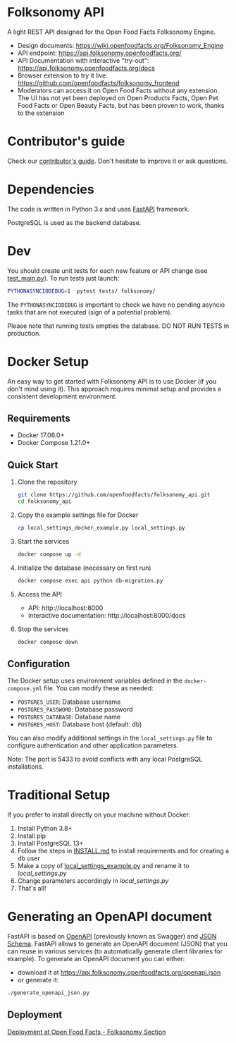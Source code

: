 # Folksonomy API
A light REST API designed for the Open Food Facts Folksonomy Engine.

* Design documents: https://wiki.openfoodfacts.org/Folksonomy_Engine
* API endpoint: https://api.folksonomy.openfoodfacts.org/
* API Documentation with interactive "try-out": https://api.folksonomy.openfoodfacts.org/docs
* Browser extension to try it live: https://github.com/openfoodfacts/folksonomy_frontend
* Moderators can access it on Open Food Facts without any extension. The UI has not yet been deployed on Open Products Facts, Open Pet Food Facts or Open Beauty Facts, but has been proven to work, thanks to the extension


# Contributor's guide

Check our [contributor's guide](./CONTRIBUTING.md). Don't hesitate to improve it or ask questions.

# Dependencies

The code is written in Python 3.x and uses [FastAPI](https://fastapi.tiangolo.com/) framework.

PostgreSQL is used as the backend database.

# Dev

You should create unit tests for each new feature or API change (see [test_main.py](https://github.com/openfoodfacts/folksonomy_api/blob/main/tests/test_main.py)). 
To run tests just launch:
```bash
PYTHONASYNCIODEBUG=1  pytest tests/ folksonomy/
```
The `PYTHONASYNCIODEBUG` is important to check we have no pending asyncio tasks that are not executed
(sign of a potential problem).

Please note that running tests empties the database. DO NOT RUN TESTS in production.

# Docker Setup 

An easy way to get started with Folksonomy API is to use Docker (if you don't mind using it). This approach requires minimal setup and provides a consistent development environment.

## Requirements
- Docker 17.06.0+
- Docker Compose 1.21.0+

## Quick Start

1. Clone the repository
   ```bash
   git clone https://github.com/openfoodfacts/folksonomy_api.git
   cd folksonomy_api
   ```

2. Copy the example settings file for Docker
   ```bash
   cp local_settings_docker_example.py local_settings.py
   ```

3. Start the services
   ```bash
   docker compose up -d
   ```

4. Initialize the database (necessary on first run)
   ```bash
   docker compose exec api python db-migration.py
   ```

5. Access the API
   - API: http://localhost:8000
   - Interactive documentation: http://localhost:8000/docs

6. Stop the services
   ```bash
   docker compose down
   ```

## Configuration

The Docker setup uses environment variables defined in the `docker-compose.yml` file. You can modify these as needed:

- `POSTGRES_USER`: Database username
- `POSTGRES_PASSWORD`: Database password  
- `POSTGRES_DATABASE`: Database name
- `POSTGRES_HOST`: Database host (default: db)

You can also modify additional settings in the `local_settings.py` file to configure authentication and other application parameters.

Note: The port is 5433 to avoid conflicts with any local PostgreSQL installations.

# Traditional Setup

If you prefer to install directly on your machine without Docker:

1. Install Python 3.8+
2. Install pip
3. Install PostgreSQL 13+
4. Follow the steps in [INSTALL.md](https://github.com/openfoodfacts/folksonomy_api/blob/main/INSTALL.md) to install requirements and for creating a db user
5. Make a copy of [local_settings_example.py](https://github.com/openfoodfacts/folksonomy_api/blob/main/local_settings_example.py) and rename it to *local_settings.py*
6. Change parameters accordingly in *local_settings.py*
7. That's all!

# Generating an OpenAPI document

FastAPI is based on [OpenAPI](https://github.com/OAI/OpenAPI-Specification) (previously known as Swagger) and [JSON Schema](https://json-schema.org/). FastAPI allows to generate an OpenAPI document (JSON) that you can reuse in various services (to automatically generate client libraries for example). To generate an OpenAPI document you can either:
* download it at https://api.folksonomy.openfoodfacts.org/openapi.json
* or generate it:
```bash
./generate_openapi_json.py
```

## Deployment

[Deployment at Open Food Facts - Folksonomy Section](https://openfoodfacts.github.io/openfoodfacts-infrastructure/folksonomy/)